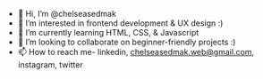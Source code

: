 - 👋 Hi, I’m @chelseasedmak
- 👀 I’m interested in frontend development & UX design :) 
- 🌱 I’m currently learning HTML, CSS, & Javascript
- 💞️ I’m looking to collaborate on beginner-friendly projects :) 
- 📫 How to reach me- linkedin, chelseasedmak.web@gmail.com, instagram, twitter 

<!---
chelseasedmak/chelseasedmak is a ✨ special ✨ repository because its `README.md` (this file) appears on your GitHub profile.
You can click the Preview link to take a look at your changes.
--->
